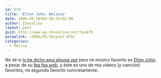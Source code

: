 ```yaml
---
id: 679
title: 'Elton John: Believe'
date: 2006-05-18T04:30:33+02:00
author: Chavalina
layout: post
guid: http://www.wp.chavalina.net/?p=679
permalink: /2006/05/18/post-679/
categories:
  - Música
---
```

No sé si <a href="http://chavalina.net/archivos.php?patron=elton+john&#038;buscar=busca#listado" target="_blank">lo he dicho aquí alguna vez</a> pero mi músico favorito es <a href="http://es.wikipedia.org/wiki/Elton_John" target="_blank">Elton John</a>, a pesar de su <a href="http://www.eltonjohn.com/flash_index.asp" target="_blank">fea fea web</a>, y éste es uno de mis vídeos (y canción) favoritos, mi segundo favorito concretamente.

<object width="425" height="350"><param name="movie" value="http://www.youtube.com/v/zq5CU_qC0bk"><embed src="http://www.youtube.com/v/zq5CU_qC0bk" type="application/x-shockwave-flash" width="425" height="350"><noembed>I believe in love, it&prime;s all we got<br />
<br />
Love has no boundaries, costs nothing to touch<br />
<br />
War makes money, cancer sleeps<br />
<br />
Curled up in my father and that means something to me<br />
<br />
Churches and dictators, politics and papers<br />
<br />
Everything crumbles sooner or later<br />
<br />
But love, I believe in love<br />
<br />
<br />
<br />
I believe in love, it&prime;s all we got<br />
<br />
Love has no boundaries, no borders to cross<br />
<br />
Love is simple, hate breeds<br />
<br />
Those who think difference is the child of disease<br />
<br />
Father and son make love and guns<br />
<br />
Families together kill someone<br />
<br />
Without love, I believe in love<br />
<br />
<br />
<br />
Without love I wouldn&prime;t believe<br />
<br />
In anything that lives and breathes<br />
<br />
Without love I&prime;d have no anger<br />
<br />
I wouldn&prime;t believe in the right to stand here<br />
<br />
Without love I wouldn&prime;t believe<br />
<br />
I couldn&prime;t believe in you<br />
<br />
And I wouldn&prime;t believe in me<br />
<br />
Without love<br />
<br />
<br />
<br />
I believe in love<br />
<br />
I believe in love<br />
<br />
I believe in love</noembed></object>